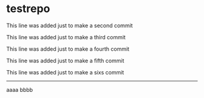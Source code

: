 # testrepo

This line was added just to make a second commit

This line was added just to make a third commit

This line was added just to make a fourth commit

This line was added just to make a fifth commit

This line was added just to make a sixs commit

---------------------------------------------

aaaa
bbbb
